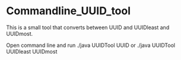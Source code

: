 # Commandline_UUID_tool
This is a small tool that converts between UUID and UUIDleast and UUIDmost.

Open command line and run ./java UUIDTool UUID or ./java UUIDTool UUIDleast UUIDmost
